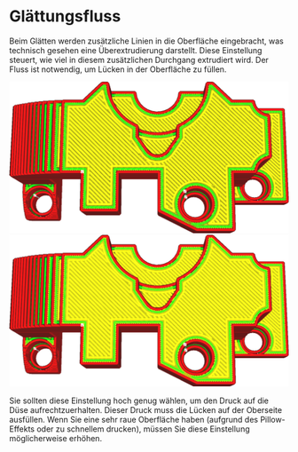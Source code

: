 Glättungsfluss
====
Beim Glätten werden zusätzliche Linien in die Oberfläche eingebracht, was technisch gesehen eine Überextrudierung darstellt. Diese Einstellung steuert, wie viel in diesem zusätzlichen Durchgang extrudiert wird. Der Fluss ist notwendig, um Lücken in der Oberfläche zu füllen.

<!--screenshot {
"image_path": "ironing_enabled_enabled.png",
"models": [
    {
        "script": "dial_brace.scad",
        "transformation": ["scale(0.5)"]
    }
],
"camera_position": [0, 14, 83],
"settings": {
    "layer_height": 0.2,
    "ironing_enabled": true
},
"colours": 64
}-->
<!--screenshot {
"image_path": "ironing_flow.png",
"models": [
    {
        "script": "dial_brace.scad",
        "transformation": ["scale(0.5)"]
    }
],
"camera_position": [0, 14, 83],
"settings": {
    "layer_height": 0.2,
    "ironing_enabled": true,
    "ironing_flow": 20
},
"colours": 64
}-->
![10% fluss](../images/ironing_enabled_enabled.png)
![20% fluss](../images/ironing_flow.png)

Sie sollten diese Einstellung hoch genug wählen, um den Druck auf die Düse aufrechtzuerhalten. Dieser Druck muss die Lücken auf der Oberseite ausfüllen. Wenn Sie eine sehr raue Oberfläche haben (aufgrund des Pillow-Effekts oder zu schnellem drucken), müssen Sie diese Einstellung möglicherweise erhöhen.